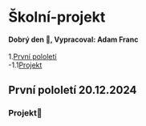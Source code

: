 # Školní-projekt
__Dobrý den 👋, Vypracoval: Adam Franc__ <br>
<br>
1.[První pololetí](#prvni-pololeti)<br>
-1.1[Projekt](#projekt)<br>

## První pololetí 20.12.2024
### Projekt📁


